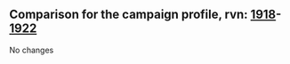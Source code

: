 ## Comparison for the campaign profile, rvn: [1918](https://github.com/PRO100KatYT/FortniteProfileRevisions/tree/main/profiles/campaign/1918%20campaign.json)-[1922](https://github.com/PRO100KatYT/FortniteProfileRevisions/tree/main/profiles/campaign/1922%20campaign.json)

No changes
